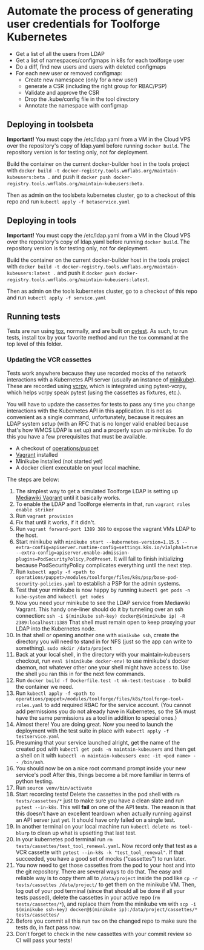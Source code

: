# Automate the process of generating user credentials for Toolforge Kubernetes

 - Get a list of all the users from LDAP
 - Get a list of namespaces/configmaps in k8s for each toolforge user
 - Do a diff, find new users and users with deleted configmaps
 - For each new user or removed configmap:
    - Create new namespace (only for a new user)
    - generate a CSR (including the right group for RBAC/PSP)
    - Validate and approve the CSR
    - Drop the .kube/config file in the tool directory
    - Annotate the namespace with configmap

## Deploying in toolsbeta

**Important!** You must copy the /etc/ldap.yaml from a VM in the Cloud VPS over
the repository's copy of ldap.yaml before running `docker build`.  The repository
version is for testing only, not for deployment.

Build the container on the current docker-builder host in the tools project with
`docker build -t docker-registry.tools.wmflabs.org/maintain-kubeusers:beta .`
and push it `docker push docker-registry.tools.wmflabs.org/maintain-kubeusers:beta`.

Then as admin on the toolsbeta kubernetes cluster, go to a checkout of this repo
and run `kubectl apply -f betaservice.yaml`

## Deploying in tools

**Important!** You must copy the /etc/ldap.yaml from a VM in the Cloud VPS over
the repository's copy of ldap.yaml before running `docker build`.  The repository
version is for testing only, not for deployment.

Build the container on the current docker-builder host in the tools project with
`docker build -t docker-registry.tools.wmflabs.org/maintain-kubeusers:latest .`
and push it `docker push docker-registry.tools.wmflabs.org/maintain-kubeusers:latest`.

Then as admin on the tools kubernetes cluster, go to a checkout of this repo
and run `kubectl apply -f service.yaml`

## Running tests

Tests are run using [tox](https://tox.readthedocs.io/en/latest/), normally,
and are built on [pytest](https://pytest.org/en/latest/). As such, to run
tests, install tox by your favorite method and run the `tox` command at the
top level of this folder.

### Updating the VCR cassettes

Tests work anywhere because they use recorded mocks of the network
interactions with a Kubernetes API server (usually an instance of
[minikube](https://github.com/kubernetes/minikube)). These are recorded using
[vcrpy](https://github.com/kevin1024/vcrpy), which is integrated using
pytest-vcrpy, which helps vcrpy speak pytest (using the cassettes as fixtures,
etc.).

You will have to update the cassettes for tests to pass any time you change
interactions with the Kubernetes API in this application. It is not as
convenient as a single command, unfortunately, because it requires an LDAP
system setup (with an RFC that is no longer valid enabled because that's how
WMCS LDAP is set up) and a properly spun up minikube. To do this you have
a few prerequisites that must be available.

- A checkout of [operations/puppet](https://gerrit.wikimedia.org/r/admin/projects/operations/puppet)
- [Vagrant](https://www.vagrantup.com/) installed
- Minikube installed (not started yet)
- A docker client executable on your local machine.

The steps are below:

1. The simplest way to get a simulated Toolforge LDAP is setting up [Mediawiki
   Vagrant](https://www.mediawiki.org/wiki/MediaWiki-Vagrant) until it
   basically works.
2. To enable the LDAP and Toolforge elements in that, run `vagrant roles
   enable striker`
3. Run `vagrant provision`
4. Fix that until it works, if it didn't.
5. Run `vagrant forward-port 1389 389` to expose the vagrant VMs LDAP to the
   host.
6. Start minikube with `minikube start --kubernetes-version=1.15.5 --extra-config=apiserver.runtime-config=settings.k8s.io/v1alpha1=true --extra-config=apiserver.enable-admission-plugins=PodSecurityPolicy,PodPreset`. It
   will fail to finish initializing because PodSecurityPolicy complicates
   everything until the next step.
7. Run `kubectl apply -f <path to
   operations/puppet>/modules/toolforge/files/k8s/psp/base-pod-security-policies.yaml`
   to establish a PSP for the admin systems.
8. Test that your minikube is now happy by running `kubectl get pods -n
   kube-system` and `kubectl get nodes`
9. Now you need your minikube to see the LDAP service from Mediawiki Vagrant.
   This handy one-liner should do it by tunneling over an ssh connection: `ssh
   -i $(minikube ssh-key) docker@$(minikube ip) -R 2389:localhost:1389`
   That shell must remain open to keep proxying your LDAP into the Kubernetes
   node.
10. In that shell or opening another one with `minikube ssh`, create the
    directory you will need to stand in for NFS (just so the app can write to
    something). `sudo mkdir /data/project`
11. Back at your local shell, in the directory with your maintain-kubeusers
    checkout, run `eval $(minikube docker-env)` to use minikube's docker
    daemon, not whatever other one your shell might have access to. Use the
    shell you ran this in for the next few commands.
12. Run `docker build -f Dockerfile.test -t mk-test:testcase .` to build the
    container we need.
13. Run `kubectl apply -f <path to
   operations/puppet>/modules/toolforge/files/k8s/toolforge-tool-roles.yaml` to add required RBAC for the service account. (You cannot add permissions you do not already have in Kubernetes, so the SA must have the same permissions as a tool in addition to special ones.)
14. Almost there! You are doing great. Now you need to launch the deployment
    with the test suite in place with `kubectl apply -f testservice.yaml`
15. Presuming that your service launched alright, get the name of the created
    pod with `kubectl get pods -n maintain-kubeusers` and then get a shell on
    it with `kubectl -n maintain-kubeusers exec -it <pod name> -- /bin/ash`.
16. You should now be on a nice root command prompt inside your new service's
    pod! After this, things become a bit more familiar in terms of python
    testing.
17. Run `source venv/bin/activate`
18. Start recording tests! Delete the cassettes in the pod shell with `rm tests/cassettes/*` just to make sure you have a clean slate and run `pytest --in-k8s`.  This will
    **fail** on one of the API tests.  The reason is that this doesn't have an
    excellent teardown when actually running against an API server just yet.
    It should have only failed on a single test.
19. In another terminal on your local machine run `kubectl delete ns
    tool-blurp` to clean up what is upsetting that last test.
20. In your kubernetes pod terminal run `rm tests/cassettes/test_tool_renewal.yaml`. Now record only that test as a VCR cassette with `pytest --in-k8s -k "test_tool_renewal"`.  If that succeeded, you have
    a good set of mocks ("cassettes") to run later.
21. You now need to get those cassettes from the pod to your host and into the
    git repository. There are several ways to do that. The easy and reliable way is to copy them all to `/data/project` inside the pod like `cp -r tests/cassettes /data/project/` to get them on the minikube VM.  Then, log out of your pod terminal (since that should all be done if all your tests passed), delete the cassettes in your active repo (`rm tests/cassettes/*`), and replace them from the minikube vm with `scp -i $(minikube ssh-key) docker@$(minikube ip):/data/project/cassettes/* tests/cassettes/`
22. Before you commit all this run `tox` on the changed repo to make sure the tests do, in fact pass now.
23. Don't forget to check in the new cassettes with your commit review so CI
    will pass your tests!
